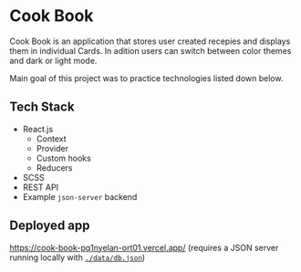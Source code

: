 # Cook Book
Cook Book is an application that stores user created recepies and displays them in individual Cards. 
In adition users can switch between color themes and dark or light mode.

Main goal of this project was to practice technologies listed down below.

## Tech Stack
- React.js
    - Context
    - Provider
    - Custom hooks
    - Reducers
- SCSS
- REST API
- Example `json-server` backend

## Deployed app
https://cook-book-pq1nyelan-ort01.vercel.app/ (requires a JSON server running locally with [`./data/db.json`](https://github.com/ort01/cook-book/blob/main/data/db.json))
